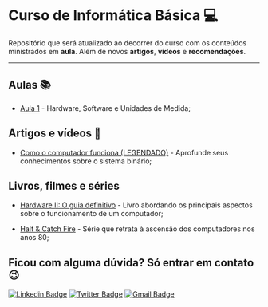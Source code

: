 # Curso de Informática Básica 💻

Repositório que será atualizado ao decorrer do curso com os conteúdos ministrados em **aula**. Além de novos **artigos**, **vídeos** e **recomendações**.

---

## Aulas 📚

 - [Aula 1](https://github.com/SenaiTech/informatica/blob/main/AULA_1.pdf
   "Aula 1") - Hardware, Software e Unidades de Medida;
   
## Artigos e vídeos 🎥

 - [Como o computador funciona (LEGENDADO)](https://www.youtube.com/watch?v=USCBCmwMCDA
   "Como o computador funciona (LEGENDADO)") - Aprofunde seus conhecimentos sobre o sistema binário;

## Livros, filmes e séries

 - [Hardware II: O guia definitivo](https://www.amazon.com.br/Hardware-Definitivo-Carlos-Eduardo-Morimoto/dp/8599593161
   "Hardware II: O guia definitivo") - Livro abordando os principais aspectos sobre o funcionamento de um computador;

 - [Halt & Catch Fire](https://globoplay.globo.com/halt-catch-fire/t/WqfvYfdzTR/
   "Halt & Catch Fire") - Série que retrata à ascensão dos computadores nos anos 80;


## Ficou com alguma dúvida? Só entrar em contato 😉   

[![Linkedin Badge](https://img.shields.io/badge/-Carlos%20Szarin-6633cc?style=flat-square&logo=Linkedin&logoColor=white&link=https://www.linkedin.com/in/carlos-szarin)](https://www.linkedin.com/in/carlos-szarin) 
[![Twitter Badge](https://img.shields.io/badge/-@carlos.szarin-6633cc?style=flat-square&labelColor=6633cc&logo=medium&logoColor=white&link=https://medium.com/@carlos.szarin)](https://medium.com/@carlos.szarin) 
[![Gmail Badge](https://img.shields.io/badge/-carlos.szarin@gmail.com-6633cc?style=flat-square&logo=Gmail&logoColor=white&link=mailto:carlos.szarin@gmail.com)](mailto:carlos.szarin@gmail.com)
